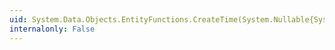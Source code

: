 ```yaml
---
uid: System.Data.Objects.EntityFunctions.CreateTime(System.Nullable{System.Int32},System.Nullable{System.Int32},System.Nullable{System.Double})
internalonly: False
---
```

